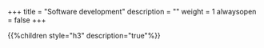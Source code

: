 +++
title = "Software development"
description = ""
weight = 1
alwaysopen = false
+++


{{%children style="h3" description="true"%}}